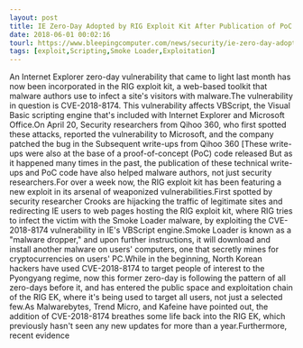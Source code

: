 ```yaml
---
layout: post
title: IE Zero-Day Adopted by RIG Exploit Kit After Publication of PoC Code
date: 2018-06-01 00:02:16
tourl: https://www.bleepingcomputer.com/news/security/ie-zero-day-adopted-by-rig-exploit-kit-after-publication-of-poc-code/
tags: [exploit,Scripting,Smoke Loader,Exploitation]
---
```

An Internet Explorer zero-day vulnerability that came to light last month has now been incorporated in the RIG exploit kit, a web-based toolkit that malware authors use to infect a site's visitors with malware.The vulnerability in question is CVE-2018-8174. This vulnerability affects VBScript, the Visual Basic scripting engine that's included with Internet Explorer and Microsoft Office.On April 20, Security researchers from Qihoo 360, who first spotted these attacks, reported the vulnerability to Microsoft, and the company patched the bug in the Subsequent write-ups from Qihoo 360 [These write-ups were also at the base of a proof-of-concept (PoC) code released But as it happened many times in the past, the publication of these technical write-ups and PoC code have also helped malware authors, not just security researchers.For over a week now, the RIG exploit kit has been featuring a new exploit in its arsenal of weaponized vulnerabilities.First spotted by security researcher Crooks are hijacking the traffic of legitimate sites and redirecting IE users to web pages hosting the RIG exploit kit, where RIG tries to infect the victim with the Smoke Loader malware, by exploiting the CVE-2018-8174 vulnerability in IE's VBScript engine.Smoke Loader is known as a "malware dropper," and upon further instructions, it will download and install another malware on users' computers, one that secretly mines for cryptocurrencies on users' PC.While in the beginning, North Korean hackers have used CVE-2018-8174 to target people of interest to the Pyongyang regime, now this former zero-day is following the pattern of all zero-days before it, and has entered the public space and exploitation chain of the RIG EK, where it's being used to target all users, not just a selected few.As Malwarebytes, Trend Micro, and Kafeine have pointed out, the addition of CVE-2018-8174 breathes some life back into the RIG EK, which previously hasn't seen any new updates for more than a year.Furthermore, recent evidence 